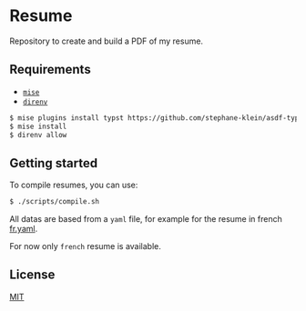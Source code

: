 # Resume

Repository to create and build a PDF of my resume.

## Requirements

- [`mise`](https://mise.jdx.dev/)
- [`direnv`](https://direnv.net/)

```sh
$ mise plugins install typst https://github.com/stephane-klein/asdf-typst
$ mise install
$ direnv allow
```

## Getting started

To compile resumes, you can use:

```bash
$ ./scripts/compile.sh
```

All datas are based from a `yaml` file, for example for the resume in french 
[fr.yaml](/fr.yaml).

For now only `french` resume is available.

## License

[MIT](/LICENSE)